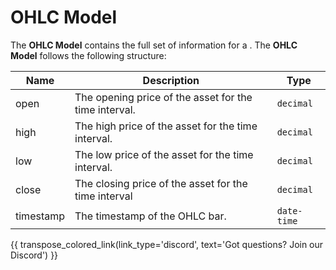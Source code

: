# OHLC Model
The **OHLC Model** contains the full set of information for a . The **OHLC Model** follows the following structure:

| Name                    | Description                                                                                               | Type           |
| ------------------------| --------------------------------------------------------------------------------------------------------- | -------------- |
| open                | The opening price of the asset for the time interval.                                                         | `decimal`       |
| high                | The high price of the asset for the time interval.	                                                          | `decimal`       |
| low                   | The low price of the asset for the time interval.	                                                          | `decimal`       |
| close                | The closing price of the asset for the time interval	                                                      | `decimal`      |
| timestamp                | The timestamp of the OHLC bar.	                                                                          | `date-time`      |


{{ transpose_colored_link(link_type='discord', text='Got questions?  Join our Discord') }}